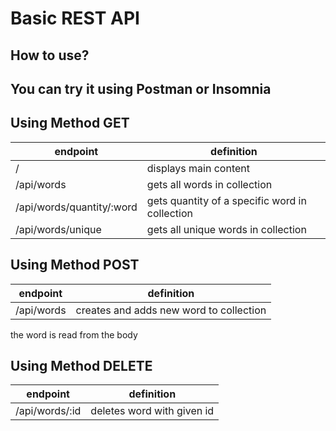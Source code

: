# Basic REST API

## How to use?

## You can try it using Postman or Insomnia

## Using Method GET

| endpoint | definition |
| ------ | ------ |
| / | displays main content |
| /api/words | gets all words in collection |
| /api/words/quantity/:word | gets quantity of a specific word in collection |
| /api/words/unique | gets all unique words in collection |

## Using Method POST
| endpoint | definition |
| ------ | ------ |
| /api/words | creates and adds new word to collection |

the word is read from the body

## Using Method DELETE
| endpoint | definition |
| ------ | ------ |
| /api/words/:id | deletes word with given id |
